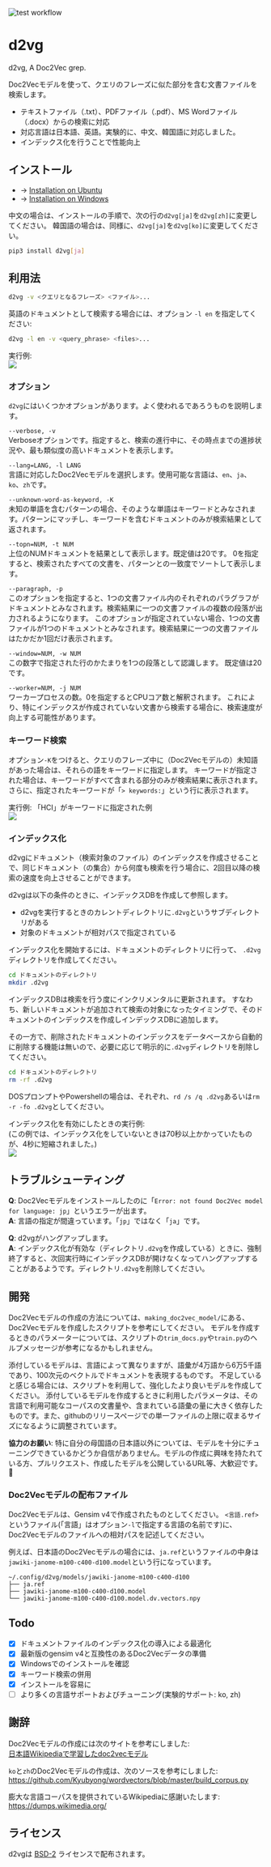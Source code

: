 ![test workflow](https://github.com/tos-kamiya/d2vg/workflows/Tests/badge.svg)

# d2vg

d2vg, A Doc2Vec grep.

Doc2Vecモデルを使って、クエリのフレーズに似た部分を含む文書ファイルを検索します。

* テキストファイル（.txt）、PDFファイル（.pdf）、MS Wordファイル（.docx）からの検索に対応
* 対応言語は日本語、英語。実験的に、中文、韓国語に対応しました。
* インデックス化を行うことで性能向上

## インストール

* &rarr; [Installation on Ubuntu](docs/installation-on-ubuntu.ja_JP.md)
* &rarr; [Installation on Windows](docs/installation-on-windows.ja_JP.md)

中文の場合は、インストールの手順で、次の行の`d2vg[ja]`を`d2vg[zh]`に変更してください。
韓国語の場合は、同様に、`d2vg[ja]`を`d2vg[ko]`に変更してください。

```sh
pip3 install d2vg[ja]
```

## 利用法

```sh
d2vg -v <クエリとなるフレーズ> <ファイル>...
```

英語のドキュメントとして検索する場合には、オプション `-l en` を指定してください:

```sh
d2vg -l en -v <query_phrase> <files>...
```

実行例:  
![](images/example1.png)

### オプション

`d2vg`にはいくつかオプションがあります。よく使われるであろうものを説明します。

`--verbose, -v`  
Verboseオプションです。指定すると、検索の進行中に、その時点までの進捗状況や、最も類似度の高いドキュメントを表示します。

`--lang=LANG, -l LANG`  
言語に対応したDoc2Vecモデルを選択します。使用可能な言語は、`en`、`ja`、`ko`、`zh`です。

`--unknown-word-as-keyword, -K`  
未知の単語を含むパターンの場合、そのような単語はキーワードとみなされます。パターンにマッチし、キーワードを含むドキュメントのみが検索結果として返されます。

`--topn=NUM, -t NUM`  
上位のNUMドキュメントを結果として表示します。既定値は20です。
0を指定すると、検索されたすべての文書を、パターンとの一致度でソートして表示します。

`--paragraph, -p`  
このオプションを指定すると、1つの文書ファイル内のそれぞれのパラグラフがドキュメントとみなされます。検索結果に一つの文書ファイルの複数の段落が出力されるようになります。
このオプションが指定されていない場合、1つの文書ファイルが1つのドキュメントとみなされます。検索結果に一つの文書ファイルはたかだか1回だけ表示されます。

`--window=NUM, -w NUM`  
この数字で指定された行のかたまりを1つの段落として認識します。
既定値は20です。

`--worker=NUM, -j NUM`  
ワーカープロセスの数。0を指定するとCPUコア数と解釈されます。
これにより、特にインデックスが作成されていない文書から検索する場合に、検索速度が向上する可能性があります。

### キーワード検索

オプション`-K`をつけると、クエリのフレーズ中に（Doc2Vecモデルの）未知語があった場合は、それらの語をキーワードに指定します。
キーワードが指定された場合は、キーワードがすべて含まれる部分のみが検索結果に表示されます。さらに、指定されたキーワードが「`> keywords:`」という行に表示されます。

実行例: 「HCI」がキーワードに指定された例  
![](images/example3.png)

### インデックス化

d2vgにドキュメント（検索対象のファイル）のインデックスを作成させることで、同じドキュメント（の集合）から何度も検索を行う場合に、2回目以降の検索の速度を向上させることができます。

d2vgは以下の条件のときに、インデックスDBを作成して参照します。

* d2vgを実行するときのカレントディレクトリに`.d2vg`というサブディレクトリがある
* 対象のドキュメントが相対パスで指定されている

インデックス化を開始するには、ドキュメントのディレクトリに行って、 `.d2vg` ディレクトリを作成してください。

```sh
cd ドキュメントのディレクトリ
mkdir .d2vg
```

インデックスDBは検索を行う度にインクリメンタルに更新されます。
すなわち、新しいドキュメントが追加されて検索の対象になったタイミングで、そのドキュメントのインデックスを作成しインデックスDBに追加します。

その一方で、削除されたドキュメントのインデックスをデータベースから自動的に削除する機能は無いので、必要に応じて明示的に`.d2vg`ディレクトリを削除してください。

```sh
cd ドキュメントのディレクトリ
rm -rf .d2vg
```

DOSプロンプトやPowershellの場合は、それぞれ、`rd /s /q .d2vg`あるいは`rm -r -fo .d2vg`としてください。

インデックス化を有効にしたときの実行例:  
(この例では、インデックス化をしていないときは70秒以上かかっていたものが、4秒に短縮されました。)  
![](images/example2.png)

## トラブルシューティング

**Q**: Doc2Vecモデルをインストールしたのに「`Error: not found Doc2Vec model for language: jp`」というエラーが出ます。  
**A**: 言語の指定が間違っています。「`jp`」ではなく「`ja`」です。

**Q**: d2vgがハングアップします。  
**A**: インデックス化が有効な（ディレクトリ`.d2vg`を作成している）ときに、強制終了すると、次回実行時にインデックスDBが開けなくなってハングアップすることがあるようです。ディレクトリ`.d2vg`を削除してください。

## 開発

Doc2Vecモデルの作成の方法については、`making_doc2vec_model/`にある、Doc2Vecモデルを作成したスクリプトを参考にしてください。
モデルを作成するときのパラメーターについては、スクリプトの`trim_docs.py`や`train.py`のヘルプメッセージが参考になるかもしれません。

添付しているモデルは、言語によって異なりますが、語彙が4万語から6万5千語であり、100次元のベクトルでドキュメントを表現するものです。
不足していると感じる場合には、スクリプトを利用して、強化したより良いモデルを作成してください。
添付しているモデルを作成するときに利用したパラメータは、その言語で利用可能なコーパスの文書量や、含まれている語彙の量に大きく依存したものです。また、githubのリリースページでの単一ファイルの上限に収まるサイズになるように調整されています。

**協力のお願い**: 特に自分の母国語の日本語以外については、モデルを十分にチューニングできているかどうか自信がありません。モデルの作成に興味を持たれている方、プルリクエスト、作成したモデルを公開しているURL等、大歓迎です。 &#x1f647;

### Doc2Vecモデルの配布ファイル

Doc2Vecモデルは、Gensim v4で作成されたものとしてください。
`<言語.ref>`というファイル(「言語」はオプション`-l`で指定する言語の名前です)に、Doc2Vecモデルのファイルへの相対パスを記述してください。

例えば、日本語のDoc2Vecモデルの場合には、`ja.ref`というファイルの中身は`jawiki-janome-m100-c400-d100.model`という行になっています。

```
~/.config/d2vg/models/jawiki-janome-m100-c400-d100
├── ja.ref
├── jawiki-janome-m100-c400-d100.model
└── jawiki-janome-m100-c400-d100.model.dv.vectors.npy
```

## Todo

- [x] ドキュメントファイルのインデックス化の導入による最適化
- [x] 最新版のgensim v4と互換性のあるDoc2Vecデータの準備
- [x] Windowsでのインストールを確認
- [x] キーワード検索の併用
- [x] インストールを容易に
- [ ] より多くの言語サポートおよびチューニング(実験的サポート: ko, zh)

## 謝辞

Doc2Vecモデルの作成には次のサイトを参考にしました:  
[日本語Wikipediaで学習したdoc2vecモデル](https://yag-ays.github.io/project/pretrained_doc2vec_wikipedia)

`ko`と`zh`のDoc2Vecモデルの作成は、次のソースを参考にしました:  
https://github.com/Kyubyong/wordvectors/blob/master/build_corpus.py

膨大な言語コーパスを提供されているWikipediaに感謝いたします:  
https://dumps.wikimedia.org/

## ライセンス

d2vgは [BSD-2](https://opensource.org/licenses/BSD-2-Clause) ライセンスで配布されます。
